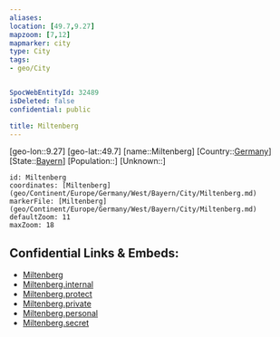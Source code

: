 ```yaml
---
aliases: 
location: [49.7,9.27]
mapzoom: [7,12] 
mapmarker: city 
type: City
tags:
- geo/City


SpocWebEntityId: 32489
isDeleted: false
confidential: public

title: Miltenberg
---
```

[geo-lon::9.27]
[geo-lat::49.7]
[name::Miltenberg]
[Country::[Germany](geo/Continent/Europe/Germany.md)]
[State::[Bayern](geo/Continent/Europe/Germany/West/Bayern.md)]
[Population::]
[Unknown::]


```leaflet
id: Miltenberg
coordinates: [Miltenberg](geo/Continent/Europe/Germany/West/Bayern/City/Miltenberg.md)
markerFile: [Miltenberg](geo/Continent/Europe/Germany/West/Bayern/City/Miltenberg.md)
defaultZoom: 11 
maxZoom: 18
```


## Confidential Links & Embeds: 
- [Miltenberg](../../../../../../../../_public/geo/Continent/Europe/Germany/West/Bayern/City/Miltenberg.md) 
- [Miltenberg.internal](../../../../../../../../_internal/geo/Continent/Europe/Germany/West/Bayern/City/Miltenberg.internal.md) 
- [Miltenberg.protect](../../../../../../../../_protect/geo/Continent/Europe/Germany/West/Bayern/City/Miltenberg.protect.md) 
- [Miltenberg.private](../../../../../../../../_private/geo/Continent/Europe/Germany/West/Bayern/City/Miltenberg.private.md) 
- [Miltenberg.personal](../../../../../../../../_personal/geo/Continent/Europe/Germany/West/Bayern/City/Miltenberg.personal.md) 
- [Miltenberg.secret](../../../../../../../../_secret/geo/Continent/Europe/Germany/West/Bayern/City/Miltenberg.secret.md) 
